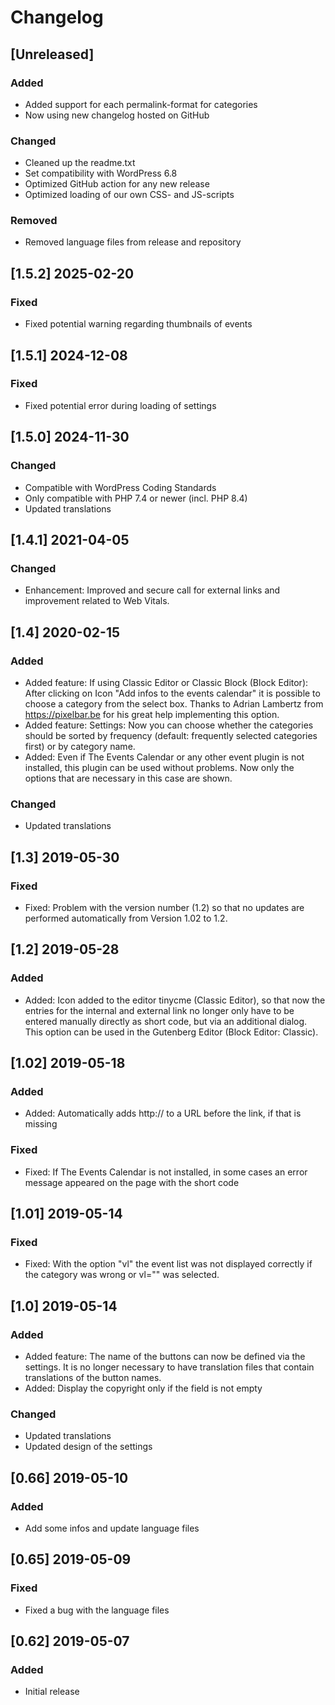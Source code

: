 # Changelog

## [Unreleased]

### Added

- Added support for each permalink-format for categories
- Now using new changelog hosted on GitHub

### Changed

- Cleaned up the readme.txt
- Set compatibility with WordPress 6.8
- Optimized GitHub action for any new release
- Optimized loading of our own CSS- and JS-scripts

### Removed

- Removed language files from release and repository

## [1.5.2] 2025-02-20

### Fixed

- Fixed potential warning regarding thumbnails of events

## [1.5.1] 2024-12-08

### Fixed

- Fixed potential error during loading of settings

## [1.5.0] 2024-11-30

### Changed

- Compatible with WordPress Coding Standards
- Only compatible with PHP 7.4 or newer (incl. PHP 8.4)
- Updated translations

## [1.4.1] 2021-04-05

### Changed

- Enhancement: Improved and secure call for external links and improvement related to Web Vitals.

## [1.4] 2020-02-15

### Added

- Added feature: If using Classic Editor or Classic Block (Block Editor): After clicking on Icon "Add infos to the events calendar" it is possible to choose a category from the select box. Thanks to Adrian Lambertz from https://pixelbar.be for his great help implementing this option.
- Added feature: Settings: Now you can choose whether the categories should be sorted by frequency (default: frequently selected categories first) or by category name.
- Added: Even if The Events Calendar or any other event plugin is not installed, this plugin can be used without problems. Now only the options that are necessary in this case are shown.

### Changed

- Updated translations

## [1.3] 2019-05-30

### Fixed

- Fixed: Problem with the version number (1.2) so that no updates are performed automatically from Version 1.02 to 1.2.

## [1.2] 2019-05-28

### Added

- Added: Icon added to the editor tinycme (Classic Editor), so that now the entries for the internal and external link no longer only have to be entered manually directly as short code, but via an additional dialog. This option can be used in the Gutenberg Editor (Block Editor: Classic).

## [1.02] 2019-05-18

### Added

- Added: Automatically adds http:// to a URL before the link, if that is missing

### Fixed

- Fixed: If The Events Calendar is not installed, in some cases an error message appeared on the page with the short code

## [1.01] 2019-05-14

### Fixed

- Fixed: With the option "vl" the event list was not displayed correctly if the category was wrong or vl="" was selected.

## [1.0] 2019-05-14

### Added

- Added feature: The name of the buttons can now be defined via the settings. It is no longer necessary to have translation files that contain translations of the button names.
- Added: Display the copyright only if the field is not empty

### Changed

- Updated translations
- Updated design of the settings

## [0.66] 2019-05-10

### Added

- Add some infos and update language files

## [0.65] 2019-05-09

### Fixed

- Fixed a bug with the language files

## [0.62] 2019-05-07

### Added

- Initial release
